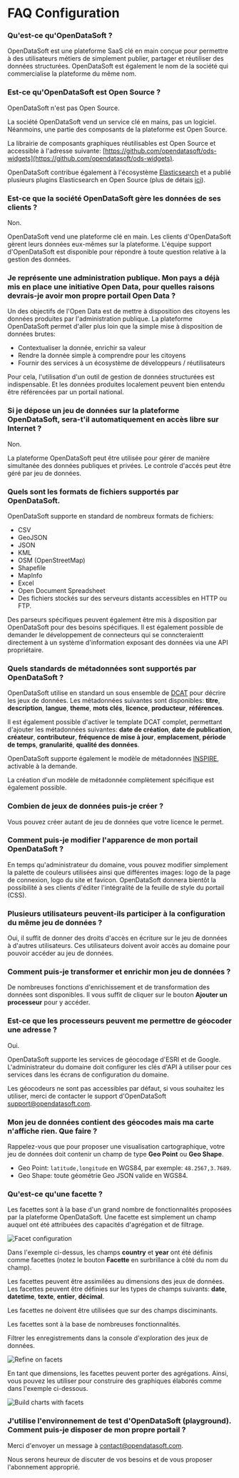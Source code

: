 # FAQ Configuration

### Qu'est-ce qu'OpenDataSoft ?
OpenDataSoft est une plateforme SaaS clé en main conçue pour permettre à des utilisateurs métiers de simplement publier, partager et réutiliser des données structurées. OpenDataSoft est également le nom de la société qui commercialise la plateforme du même nom.

### Est-ce qu'OpenDataSoft est Open Source ?
OpenDataSoft n'est pas Open Source.

La société OpenDataSoft vend un service clé en mains, pas un logiciel. Néanmoins, une partie des composants de la plateforme est Open Source.

La librairie de composants graphiques réutilisables est Open Source et accessible à l'adresse suivante: [https://github.com/opendatasoft/ods-widgets](https://github.com/opendatasoft/ods-widgets).

OpenDataSoft contribue également à l'écosystème [Elasticsearch](http://www.elasticsearch.org/) et a publié plusieurs plugins Elasticsearch en Open Source (plus de détais [ici](https://github.com/opendatasoft)).

### Est-ce que la société OpenDataSoft gère les données de ses clients ?
Non. 

OpenDataSoft vend une plateforme clé en main. Les clients d'OpenDataSoft gèrent leurs données eux-mêmes sur la plateforme. L'équipe support d'OpenDataSoft est disponible pour répondre à toute question relative à la gestion des données.

### Je représente une administration publique. Mon pays a déjà mis en place une initiative Open Data, pour quelles raisons devrais-je avoir mon propre portail Open Data ?
Un des objectifs de l'Open Data est de mettre à disposition des citoyens les données produites par l'administration publique. La plateforme OpenDataSoft permet d'aller plus loin que la simple mise à disposition de données brutes:

* Contextualiser la donnée, enrichir sa valeur
* Rendre la donnée simple à comprendre pour les citoyens
* Fournir des services à un écosystème de développeurs / réutilisateurs

Pour cela, l'utilisation d'un outil de gestion de données structurées est indispensable. Et les données produites localement peuvent bien entendu être référencées par un portail national.

### Si je dépose un jeu de données sur la plateforme OpenDataSoft, sera-t'il automatiquement en accès libre sur Internet ?
Non.

La plateforme OpenDataSoft peut être utilisée pour gérer de manière simultanée des données publiques et privées. Le controle d'accés peut être géré par jeu de données.

### Quels sont les formats de fichiers supportés par OpenDataSoft.

OpenDataSoft supporte en standard de nombreux formats de fichiers:

* CSV
* GeoJSON
* JSON
* KML
* OSM (OpenStreetMap)
* Shapefile
* MapInfo
* Excel
* Open Document Spreadsheet
* Des fichiers stockés sur des serveurs distants accessibles en HTTP ou FTP.

Des parseurs spécifiques peuvent également être mis à disposition par OpenDataSoft pour des besoins spécifiques. Il est également possible de demander le développement de connecteurs qui se conncteraientt directement à un système d'information exposant des données via une API propriétaire.

### Quels standards de métadonnées sont supportés par OpenDataSoft ?
OpenDataSoft utilise en standard un sous ensemble de [DCAT](http://www.w3.org/TR/vocab-dcat/) pour décrire les jeux de données. Les métadonnées suivantes sont disponibles: **titre**, **description**, **langue**, **theme**, **mots clés**, **licence**, **producteur**, **références**.

Il est également possible d'activer le template DCAT complet, permettant d'ajouter les métadonnées suivantes: **date de création**, **date de publication**, **créateur**, **contributeur**, **fréquence de mise à jour**, **emplacement**, **période de temps**, **granularité**, **qualité des données**.

OpenDataSoft supporte également le modèle de métadonnées [INSPIRE](http://inspire.ec.europa.eu/index.cfm/pageid/101), activable à la demande.

La création d'un modèle de métadonnée complètement spécifique est également possible.

### Combien de jeux de données puis-je créer ?
Vous pouvez créer autant de jeu de données que votre licence le permet.

### Comment puis-je modifier l'apparence de mon portail OpenDataSoft ?
En temps qu'administrateur du domaine, vous pouvez modifier simplement la palette de couleurs utilisées ainsi que différentes images: logo de la page de connexion, logo du site et favicon. OpenDataSoft donnera bientôt la possibilité à ses clients d'éditer l'intégralité de la feuille de style du portail (CSS).

### Plusieurs utilisateurs peuvent-ils participer à la configuration du même jeu de données ?
Oui, il suffit de donner des droits d'accès en écriture sur le jeu de données à d'autres utilisateurs. Ces utilisateurs doivent avoir accès au domaine pour pouvoir accéder au jeu de données.

### Comment puis-je transformer et enrichir mon jeu de données ?
De nombreuses fonctions d'enrichissement et de transformation des données sont disponibles. Il vous suffit de cliquer sur le bouton **Ajouter un processeur** pour y accéder.

### Est-ce que les processeurs peuvent me permettre de géocoder une adresse ?
Oui.

OpenDataSoft supporte les services de géocodage d'ESRI et de Google. L'administrateur du domaine doit configurer les clés d'API à utiliser pour ces services dans les écrans de configuration du domaine.

Les géocodeurs ne sont pas accessibles par défaut, si vous souhaitez les utiliser, merci de contacter le support d'OpenDataSoft <support@opendatasoft.com>.

### Mon jeu de données contient des géocodes mais ma carte n'affiche rien. Que faire ?
Rappelez-vous que pour proposer une visualisation cartographique, votre jeu de données doit contenir un champ de type **Geo Point** ou **Geo Shape**. 

* Geo Point: `latitude,longitude` en WGS84, par exemple: `48.2567,3.7689`.
* Geo Shape: toute géométrie Geo JSON valide en WGS84.

### Qu'est-ce qu'une facette ?

Les facettes sont à la base d'un grand nombre de fonctionnalités proposées par la plateforme OpenDataSoft. Une facette est simplement un champ auquel ont été attribuées des capacités d'agrégation et de filtrage.

![Facet configuration](facet-configuration-en.jpg)

Dans l'exemple ci-dessus, les champs **country** et **year** ont été définis comme facettes (notez le bouton **Facette** en surbrillance à côté du nom du champ).

Les facettes peuvent être assimilées au dimensions des jeux de données. Les facettes peuvent être définies sur les types de champs suivants: **date**, **datetime**, **texte**, **entier**, **décimal**.

Les facettes ne doivent être utilisées que sur des champs disciminants.

Les facettes sont à la base de nombreuses fonctionnalités.

Filtrer les enregistrements dans la console d'exploration des jeux de données.

![Refine on facets](facet-explore-en.jpg)

En tant que dimensions, les facettes peuvent porter des agrégations. Ainsi, vous pouvez les utiliser pour construire des graphiques élaborés comme dans l'exemple ci-dessous.

![Build charts with facets](facet-chart-en.jpg)


### J'utilise l'environnement de test d'OpenDataSoft (playground). Comment puis-je disposer de mon propre portail ?
Merci d'envoyer un message à <contact@opendatasoft.com>. 

Nous serons heureux de discuter de vos besoins et de vous proposer l'abonnement approprié.

